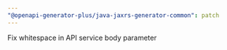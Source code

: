```yaml
---
"@openapi-generator-plus/java-jaxrs-generator-common": patch
---
```


Fix whitespace in API service body parameter

